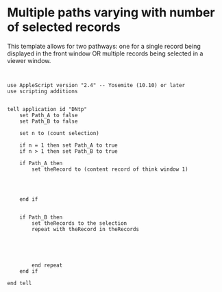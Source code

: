 # Multiple paths varying with number of selected records

This template allows for two pathways: one for a single record being displayed in the front window OR multiple records being selected in a viewer window.

```applescript


use AppleScript version "2.4" -- Yosemite (10.10) or later
use scripting additions


tell application id "DNtp"
	set Path_A to false
	set Path_B to false
	
	set n to (count selection)
	
	if n = 1 then set Path_A to true
	if n > 1 then set Path_B to true
	
	if Path_A then
		set theRecord to (content record of think window 1)
		
		
		
		
	end if
	
	
	if Path_B then
		set theRecords to the selection
		repeat with theRecord in theRecords
			
		

			
			
		end repeat
	end if
	
end tell


```
